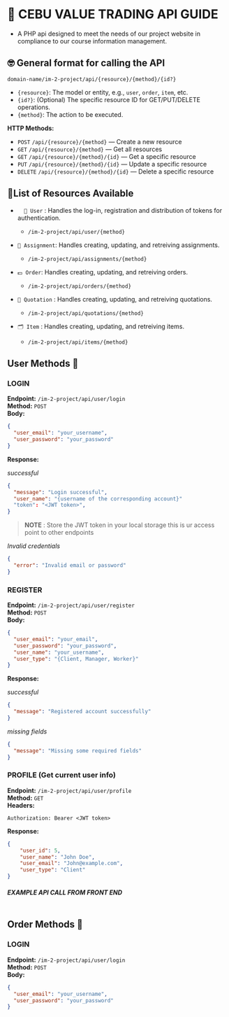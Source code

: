 # 🚀 **CEBU VALUE TRADING API GUIDE**
- A PHP api designed to meet the needs of our project website in compliance to our course information management.
## 🤓 General format for calling the API

```
domain-name/im-2-project/api/{resource}/{method}/{id?}
```

- `{resource}`: The model or entity, e.g., `user`, `order`, `item`, etc.
- `{id?}`: (Optional) The specific resource ID for GET/PUT/DELETE operations.
- `{method}`: The action to be executed.

**HTTP Methods:**

- `POST`   `/api/{resource}/{method}`         — Create a new resource
- `GET`    `/api/{resource}/{method}`         — Get all resources
- `GET`    `/api/{resource}/{method}/{id}`    — Get a specific resource
- `PUT`    `/api/{resource}/{method}/{id}`    — Update a specific resource
- `DELETE` `/api/{resource}/{method}/{id}`    — Delete a specific resource


## 📃List of Resources Available
 - `  👶 User` : Handles the log-in, registration and distribution of tokens for authentication. 
    - `/im-2-project/api/user/{method}`

 - `📱 Assignment`: Handles creating, updating, and retreiving assignments.
    - `/im-2-project/api/assignments/{method}`

 - `💵 Order`: Handles creating, updating, and retreiving orders.
    - `/im-2-project/api/orders/{method}`

 - `🛒 Quotation` : Handles creating, updating, and retreiving quotations.
    - `/im-2-project/api/quotations/{method}`

 - `🗂 Item` : Handles creating, updating, and retreiving items.
    - `/im-2-project/api/items/{method}`

##  User Methods  👶 

### LOGIN
**Endpoint:** `/im-2-project/api/user/login`  
**Method:** `POST`  
**Body:**

```json
{
  "user_email": "your_username",
  "user_password": "your_password"
}
```
**Response:**

*successful*

```json
{
  "message": "Login successful",
  "user_name": "{username of the corresponding account}"
  "token": "<JWT token>",
}
```
> **NOTE** : Store the JWT token in your local storage this is ur access point  to other endpoints

*Invalid credentials*
```json
{
  "error": "Invalid email or password"
}
```

### REGISTER
**Endpoint:** `/im-2-project/api/user/register`  
**Method:** `POST`  
**Body:**
```json
{
  "user_email": "your_email",
  "user_password": "your_password",
  "user_name": "your_username",
  "user_type": "{Client, Manager, Worker}"
}
```

**Response:**

*successful*
```json
{
  "message": "Registered account successfully"
}
```
*missing fields*
```json
{
  "message": "Missing some required fields"
}
```

### PROFILE (Get current user info)
**Endpoint:** `/im-2-project/api/user/profile`  
**Method:** `GET`  
**Headers:**
```
Authorization: Bearer <JWT token>
```
**Response:**
```json
{
    "user_id": 5,
    "user_name": "John Doe",
    "user_email": "John@example.com",
    "user_type": "Client"
}
```
##### EXAMPLE API CALL FROM FRONT END
```

```
##  Order Methods  🛒 

### LOGIN
**Endpoint:** `/im-2-project/api/user/login`  
**Method:** `POST`  
**Body:**

```json
{
  "user_email": "your_username",
  "user_password": "your_password"
}
```

